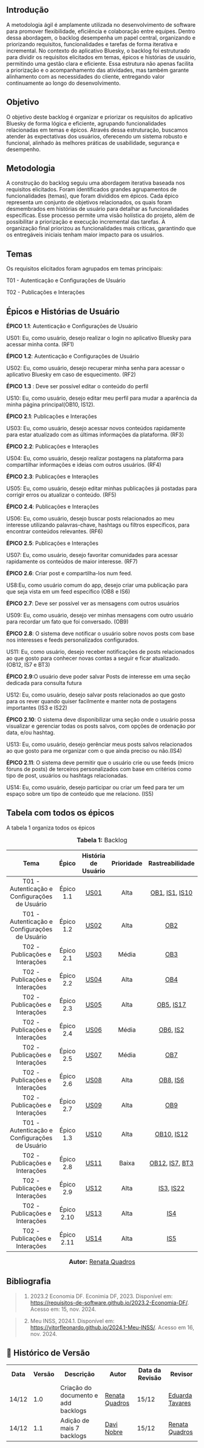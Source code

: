 ## Introdução
A metodologia ágil é amplamente utilizada no desenvolvimento de software para promover flexibilidade, eficiência e colaboração entre equipes. Dentro dessa abordagem, o backlog desempenha um papel central, organizando e priorizando requisitos, funcionalidades e tarefas de forma iterativa e incremental. No contexto do aplicativo Bluesky, o backlog foi estruturado para dividir os requisitos elicitados em temas, épicos e histórias de usuário, permitindo uma gestão clara e eficiente. Essa estrutura não apenas facilita a priorização e o acompanhamento das atividades, mas também garante alinhamento com as necessidades do cliente, entregando valor continuamente ao longo do desenvolvimento.

## Objetivo 
O objetivo deste backlog é organizar e priorizar os requisitos do aplicativo Bluesky de forma lógica e eficiente, agrupando funcionalidades relacionadas em temas e épicos. Através dessa estruturação, buscamos atender às expectativas dos usuários, oferecendo um sistema robusto e funcional, alinhado às melhores práticas de usabilidade, segurança e desempenho.

## Metodologia
A construção do backlog seguiu uma abordagem iterativa baseada nos requisitos elicitados. Foram identificados grandes agrupamentos de funcionalidades (temas), que foram divididos em épicos. Cada épico representa um conjunto de objetivos relacionados, os quais foram desmembrados em histórias de usuário para detalhar as funcionalidades específicas. Esse processo permite uma visão holística do projeto, além de possibilitar a priorização e execução incremental das tarefas. A organização final priorizou as funcionalidades mais críticas, garantindo que os entregáveis iniciais tenham maior impacto para os usuários.

## Temas 
Os requisitos elicitados foram agrupados em temas principais:

T01 - Autenticação e Configurações de Usuário

T02 - Publicações e Interações


## Épicos e Histórias de Usuário

**ÉPICO 1.1**: Autenticação e Configurações de Usuário

US01: Eu, como usuário, desejo realizar o login no aplicativo Bluesky para acessar minha conta. (RF1)

**ÉPICO 1.2**: Autenticação e Configurações de Usuário

US02: Eu, como usuário, desejo recuperar minha senha para acessar o aplicativo Bluesky em caso de esquecimento. (RF2)

**ÉPICO 1.3** : Deve ser possível editar o conteúdo do perfil

US10: Eu, como usuário, desejo editar meu perfil para mudar a aparência da minha página principal(OB10, IS12).




**ÉPICO 2.1**: Publicações e Interações

US03: Eu, como usuário, desejo acessar novos conteúdos rapidamente para estar atualizado com as últimas informações da plataforma. (RF3)

**ÉPICO 2.2**: Publicações e Interações

US04: Eu, como usuário, desejo realizar postagens na plataforma para compartilhar informações e ideias com outros usuários. (RF4)

**ÉPICO 2.3**: Publicações e Interações

US05: Eu, como usuário, desejo editar minhas publicações já postadas para corrigir erros ou atualizar o conteúdo. (RF5)

**ÉPICO 2.4**: Publicações e Interações


US06: Eu, como usuário, desejo buscar posts relacionados ao meu interesse utilizando palavras-chave, hashtags ou filtros específicos, para encontrar conteúdos relevantes. (RF6)

**ÉPICO 2.5**: Publicações e Interações

US07: Eu, como usuário, desejo favoritar comunidades para acessar rapidamente os conteúdos de maior interesse. (RF7)

**ÉPICO 2.6**: Criar post e compartilha-los num feed.

US8:Eu, como usuário comum do app, desejo criar uma publicação para que seja vista em um feed específico (OB8 e IS6)

**ÉPICO 2.7**: Deve ser possível ver as mensagens com outros usuários

US09: Eu, como usuário, desejo ver minhas mensagens com outro usuário para recordar um fato que foi conversado. (OB9)

**ÉPICO 2.8**: O sistema deve notificar o usuário sobre novos posts com base nos interesses e feeds personalizados configurados.

US11: Eu, como usuário, desejo receber notificações de posts relacionados ao que gosto para conhecer novas contas a seguir e ficar atualizado. (OB12, IS7 e BT3)

**ÉPICO 2.9**:O usuário deve poder salvar Posts de interesse em uma seção dedicada para consulta futura

US12: Eu, como usuário, desejo salvar posts relacionados ao que gosto para os rever quando quiser facilmente e manter nota de postagens importantes (IS3 e IS22)

**ÉPICO 2.10**: O sistema deve disponibilizar uma seção onde o usuário possa visualizar e gerenciar todas os posts salvos, com opções de ordenação por data, e/ou hashtag.

US13: Eu, como usuário, desejo gerênciar meus posts salvos relacionados ao que gosto para me organizar com o que ainda preciso ou não.(IS4)

**ÉPICO 2.11**: O sistema deve permitir que o usuário crie ou use feeds (micro fóruns de posts) de terceiros personalizados com base em critérios como tipo de post, usuários ou hashtags relacionadas.

US14: Eu, como usuário, desejo participar ou criar um feed para ter um espaço sobre um tipo de conteúdo que me relaciono. (IS5)


## Tabela com todos os épicos
A tabela 1 organiza todos os épicos 

<center>
<font size="3"><b>Tabela 1:</b> Backlog </font>

| Tema | Épico | História de Usuário | Prioridade | Rastreabilidade |
|:----:|:-----:|:------------------:|:----------:|:------:|
| T01 - Autenticação e Configurações de Usuário | Épico 1.1 | [US01](../../Modelagem/Agil/historia.md/#US01) | Alta | [OB1](../../PerfilUsuario/Tecnicas/Observacao.md), [IS1](../../PerfilUsuario/Tecnicas/Introspeccao.md), [IS10](../../PerfilUsuario/Tecnicas/Introspeccao.md) |
| T01 - Autenticação e Configurações de Usuário | Épico 1.2 | [US02]() | Alta |  [OB2](../../PerfilUsuario/Tecnicas/Observacao.md) |
| T02 - Publicações e Interações | Épico 2.1 | [US03](../../Modelagem/Agil/historia.md/#US03) | Média | [OB3](../../PerfilUsuario/Tecnicas/Observacao.md) |
| T02 - Publicações e Interações | Épico 2.2 | [US04](../../Modelagem/Agil/historia.md/#US04) | Alta | [OB4](../../PerfilUsuario/Tecnicas/Observacao.md) |
| T02 - Publicações e Interações | Épico 2.3 | [US05](../../Modelagem/Agil/historia.md/#US05) | Alta | [OB5](../../PerfilUsuario/Tecnicas/Observacao.md), [IS17](../../PerfilUsuario/Tecnicas/Introspeccao.md) |
| T02 - Publicações e Interações | Épico 2.4 | [US06](../../Modelagem/Agil/historia.md/#US06) | Média | [OB6](../../PerfilUsuario/Tecnicas/Observacao.md), [IS2](../../PerfilUsuario/Tecnicas/Introspeccao.md) |
| T02 - Publicações e Interações | Épico 2.5 | [US07](../../Modelagem/Agil/historia.md/#US07) | Média | [OB7](../../PerfilUsuario/Tecnicas/Observacao.md) |
| T02 - Publicações e Interações | Épico 2.6 | [US08](../../Modelagem/Agil/historia.md/#US08) | Alta | [OB8](../../PerfilUsuario/Tecnicas/Observacao.md), [IS6](../../PerfilUsuario/Tecnicas/Introspeccao.md) |
| T02 - Publicações e Interações | Épico 2.7 | [US09](../../Modelagem/Agil/historia.md/#US09) | Alta | [OB9](../../PerfilUsuario/Tecnicas/Observacao.md) |
| T01 - Autenticação e Configurações de Usuário | Épico 1.3 | [US10](../../Modelagem/Agil/historia.md/#US10) | Alta | [OB10](../../PerfilUsuario/Tecnicas/Observacao.md), [IS12](../../PerfilUsuario/Tecnicas/Introspeccao.md) |
| T02 - Publicações e Interações | Épico 2.8 | [US11](../../Modelagem/Agil/historia.md/#US11) | Baixa | [OB12](../../PerfilUsuario/Tecnicas/Observacao.md), [IS7](../../PerfilUsuario/Tecnicas/Introspeccao.md), [BT3](../../PerfilUsuario/Tecnicas/Benchmarking.md) |
| T02 - Publicações e Interações | Épico 2.9 | [US12](../../Modelagem/Agil/historia.md/#US12) | Alta | [IS3](../../PerfilUsuario/Tecnicas/Introspeccao.md), [IS22](../../PerfilUsuario/Tecnicas/Introspeccao.md) |
| T02 - Publicações e Interações | Épico 2.10 | [US13](../../Modelagem/Agil/historia.md/#US13) | Alta | [IS4](../../PerfilUsuario/Tecnicas/Introspeccao.md) |
| T02 - Publicações e Interações | Épico 2.11 | [US14](../../Modelagem/Agil/historia.md/#US14) | Alta | [IS5](../../PerfilUsuario/Tecnicas/Introspeccao.md) |

<font size="3"><b>Autor:</b> <a href="https://github.com/Renatinha28">Renata Quadros</a></font> 
</center>

## Bibliografia

> 1. 2023.2 Economia DF. Econimia DF, 2023. Disponível em: https://requisitos-de-software.github.io/2023.2-Economia-DF/. Acesso em: 15, nov. 2024.

> 2. Meu INSS, 2024.1. Disponível em: https://vitorfleonardo.github.io/2024.1-Meu-INSS/. Acesso em 16, nov. 2024.

## :round_pushpin: Histórico de Versão 

<div align="center">
    <table>
        <tr>
            <th>Data</th>
            <th>Versão</th>
            <th>Descrição</th>
            <th>Autor</th>
            <th>Data da Revisão</th>
            <th>Revisor</th>
        </tr>
        <tr>
            <td>14/12</td>
            <td>1.0</td>
            <td>Criação do documento e add backlogs </td>
            <td><a href="https://github.com/Renatinha28">Renata Quadros</a></td>
            <td>15/12</td>
            <td><a href="https://github.com/erteduarda">Eduarda Tavares</a></td>
        </tr>
        <tr>
            <td>14/12</td>
            <td>1.1</td>
            <td>Adição de mais 7 backlogs </td>
            <td><a href="https://github.com/Jagaima">Davi Nobre</a></td>
            <td>15/12</td>
            <td><a href="https://github.com/Renatinha28">Renata Quadros</a></td>
        </tr>
    </table>
</div>